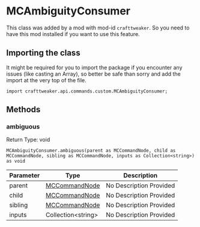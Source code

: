 # MCAmbiguityConsumer

This class was added by a mod with mod-id `crafttweaker`. So you need to have this mod installed if you want to use this feature.

## Importing the class

It might be required for you to import the package if you encounter any issues (like casting an Array), so better be safe than sorry and add the import at the very top of the file.
```zenscript
import crafttweaker.api.commands.custom.MCAmbiguityConsumer;
```


## Methods

### ambiguous

Return Type: void

```zenscript
MCAmbiguityConsumer.ambiguous(parent as MCCommandNode, child as MCCommandNode, sibling as MCCommandNode, inputs as Collection<string>) as void
```
| Parameter | Type | Description |
|-----------|------|-------------|
| parent | [MCCommandNode](/vanilla/api/commands/custom/MCCommandNode) | No Description Provided |
| child | [MCCommandNode](/vanilla/api/commands/custom/MCCommandNode) | No Description Provided |
| sibling | [MCCommandNode](/vanilla/api/commands/custom/MCCommandNode) | No Description Provided |
| inputs | Collection&lt;string&gt; | No Description Provided |


